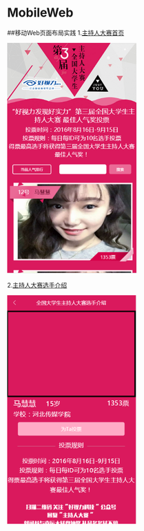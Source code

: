 # MobileWeb
##移动Web页面布局实践
1.[主持人大赛首页](https://haha214.github.io/MobileWeb/presenter/home.html)

<img src='pic/presenterH.png' width='300'>

2.[主持人大赛选手介绍](https://haha214.github.io/MobileWeb/presenter/detail.html)

<img src='pic/presenterD.png' width='300'>
